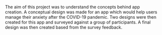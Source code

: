 The aim of this project was to understand the concepts behind app creation. A conceptual design was made for an app which would help users manage their anxiety after the COVID-19 pandemic. Two designs were then created for this app and surveyed against a group of participants. A final design was then created based from the survey feedback.
